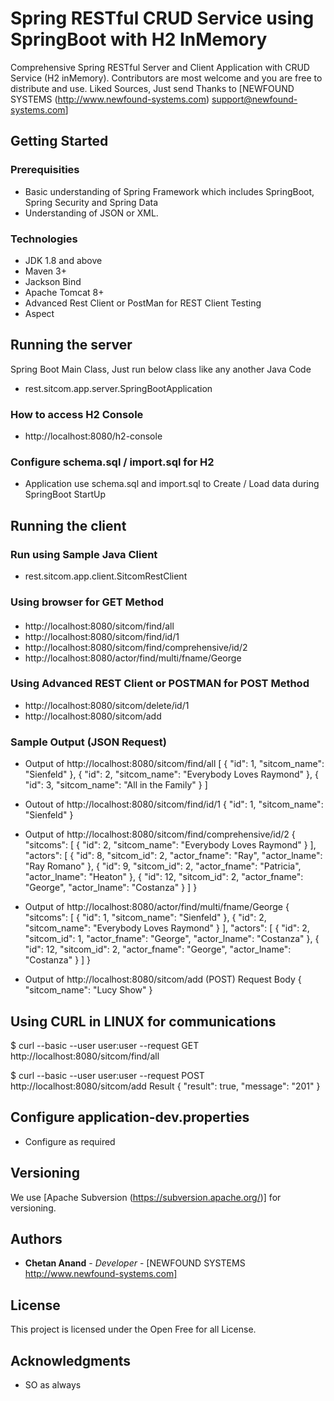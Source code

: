 # Spring RESTful CRUD Service using SpringBoot with H2 InMemory
Comprehensive Spring RESTful Server and Client Application with CRUD Service (H2 inMemory). Contributors are most welcome and you are free to distribute and use. Liked Sources, Just send Thanks to [NEWFOUND SYSTEMS (http://www.newfound-systems.com) support@newfound-systems.com]

## Getting Started

### Prerequisities
* Basic understanding of Spring Framework which includes SpringBoot, Spring Security and Spring Data
* Understanding of JSON or XML.

### Technologies
* JDK 1.8 and above
* Maven 3+
* Jackson Bind
* Apache Tomcat 8+
* Advanced Rest Client or PostMan for REST Client Testing
* Aspect

## Running the server
Spring Boot Main Class, Just run below class like any another Java Code
* rest.sitcom.app.server.SpringBootApplication

### How to access H2 Console
* http://localhost:8080/h2-console

### Configure schema.sql / import.sql for H2
* Application use schema.sql and import.sql to Create / Load data during SpringBoot StartUp

## Running the client
### Run using Sample Java Client
* rest.sitcom.app.client.SitcomRestClient

### Using browser for GET Method
#### 
* http://localhost:8080/sitcom/find/all
* http://localhost:8080/sitcom/find/id/1
* http://localhost:8080/sitcom/find/comprehensive/id/2
* http://localhost:8080/actor/find/multi/fname/George

### Using Advanced REST Client or POSTMAN for POST Method
* http://localhost:8080/sitcom/delete/id/1
* http://localhost:8080/sitcom/add

### Sample Output (JSON Request)
* Output of http://localhost:8080/sitcom/find/all
[
    {
        "id": 1,
        "sitcom_name": "Sienfeld"
    },
    {
        "id": 2,
        "sitcom_name": "Everybody Loves Raymond"
    },
    {
        "id": 3,
        "sitcom_name": "All in the Family"
    }
]

* Outout of http://localhost:8080/sitcom/find/id/1
{
    "id": 1,
    "sitcom_name": "Sienfeld"
}

* Output of http://localhost:8080/sitcom/find/comprehensive/id/2
{
    "sitcoms": [
        {
            "id": 2,
            "sitcom_name": "Everybody Loves Raymond"
        }
    ],
    "actors": [
        {
            "id": 8,
            "sitcom_id": 2,
            "actor_fname": "Ray",
            "actor_lname": "Ray Romano"
        },
        {
            "id": 9,
            "sitcom_id": 2,
            "actor_fname": "Patricia",
            "actor_lname": "Heaton"
        },
        {
            "id": 12,
            "sitcom_id": 2,
            "actor_fname": "George",
            "actor_lname": "Costanza"
        }
    ]
}

* Output of http://localhost:8080/actor/find/multi/fname/George
{
    "sitcoms": [
        {
            "id": 1,
            "sitcom_name": "Sienfeld"
        },
        {
            "id": 2,
            "sitcom_name": "Everybody Loves Raymond"
        }
    ],
    "actors": [
        {
            "id": 2,
            "sitcom_id": 1,
            "actor_fname": "George",
            "actor_lname": "Costanza"
        },
        {
            "id": 12,
            "sitcom_id": 2,
            "actor_fname": "George",
            "actor_lname": "Costanza"
        }
    ]
}

* Output of http://localhost:8080/sitcom/add (POST)
  Request Body
{
        "sitcom_name": "Lucy Show"
}

## Using CURL in LINUX for communications
$ curl --basic --user user:user --request GET http://localhost:8080/sitcom/find/all

$ curl --basic --user user:user --request POST http://localhost:8080/sitcom/add
Result
{
    "result": true,
    "message": "201"
}

## Configure application-dev.properties
* Configure as required

## Versioning
We use [Apache Subversion (https://subversion.apache.org/)] for versioning. 

## Authors
* **Chetan Anand** - *Developer* - [NEWFOUND SYSTEMS http://www.newfound-systems.com]

## License
This project is licensed under the Open Free for all License.

## Acknowledgments
* SO as always
